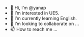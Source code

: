 - 👋 Hi, I’m @yanap
- 👀 I’m interested in UE5.
- 🌱 I’m currently learning English.
- 💞️ I’m looking to collaborate on ...
- 📫 How to reach me ...

<!---
yanap/yanap is a ✨ special ✨ repository because its `README.md` (this file) appears on your GitHub profile.
You can click the Preview link to take a look at your changes.
--->
